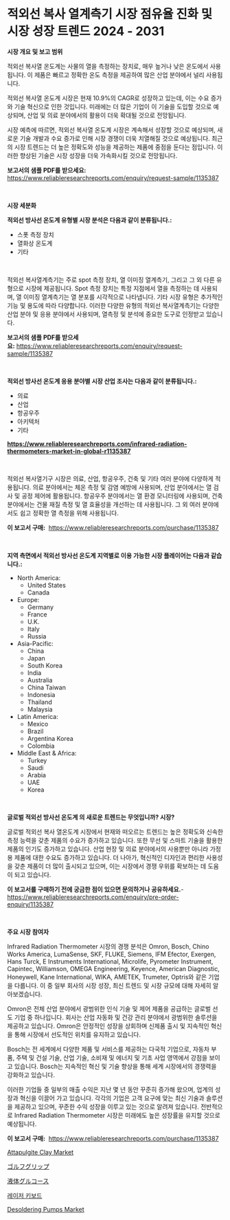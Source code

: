 <p><h1>적외선 복사 열계측기 시장 점유율 진화 및 시장 성장 트렌드 2024 - 2031</h1></p><p><strong>시장 개요 및 보고 범위</strong></p>
<p><p>적외선 복사열 온도계는 사물의 열을 측정하는 장치로, 매우 높거나 낮은 온도에서 사용됩니다. 이 제품은 빠르고 정확한 온도 측정을 제공하여 많은 산업 분야에서 널리 사용됩니다. </p><p>적외선 복사열 온도계 시장은 현재 10.9%의 CAGR로 성장하고 있는데, 이는 수요 증가와 기술 혁신으로 인한 것입니다. 미래에는 더 많은 기업이 이 기술을 도입할 것으로 예상되며, 산업 및 의료 분야에서의 활용이 더욱 확대될 것으로 전망됩니다. </p><p>시장 예측에 따르면, 적외선 복사열 온도계 시장은 계속해서 성장할 것으로 예상되며, 새로운 기술 개발과 수요 증가로 인해 시장 경쟁이 더욱 치열해질 것으로 예상됩니다. 최근의 시장 트렌드는 더 높은 정확도와 성능을 제공하는 제품에 중점을 둔다는 점입니다. 이러한 향상된 기술은 시장 성장을 더욱 가속화시킬 것으로 전망됩니다.</p></p>
<p><strong>보고서의 샘플 PDF를 받으세요:</strong> <a href="https://www.reliableresearchreports.com/enquiry/request-sample/1135387">https://www.reliableresearchreports.com/enquiry/request-sample/1135387</a></p>
<p>&nbsp;</p>
<p><strong>시장 세분화</strong></p>
<p><strong>적외선 방사선 온도계 유형별 시장 분석은 다음과 같이 분류됩니다.:</strong></p>
<p><ul><li>스폿 측정 장치</li><li>열화상 온도계</li><li>기타</li></ul></p>
<p>&nbsp;</p>
<p><p>적외선 복사열계측기는 주로 spot 측정 장치, 열 이미징 열계측기, 그리고 그 외 다른 유형으로 시장에 제공됩니다. Spot 측정 장치는 특정 지점에서 열을 측정하는 데 사용되며, 열 이미징 열계측기는 열 분포를 시각적으로 나타냅니다. 기타 시장 유형은 추가적인 기능 및 용도에 따라 다양합니다. 이러한 다양한 유형의 적외선 복사열계측기는 다양한 산업 분야 및 응용 분야에서 사용되며, 열측정 및 분석에 중요한 도구로 인정받고 있습니다.</p></p>
<p><strong>보고서의 샘플 PDF를 받으세요:</strong>&nbsp;<a href="https://www.reliableresearchreports.com/enquiry/request-sample/1135387">https://www.reliableresearchreports.com/enquiry/request-sample/1135387</a></p>
<p>&nbsp;</p>
<p><strong> 적외선 방사선 온도계 응용 분야별 시장 산업 조사는 다음과 같이 분류됩니다.:</strong></p>
<p><ul><li>의료</li><li>산업</li><li>항공우주</li><li>아키텍처</li><li>기타</li></ul></p>
<p><strong><a href="https://www.reliableresearchreports.com/infrared-radiation-thermometers-market-in-global-r1135387">https://www.reliableresearchreports.com/infrared-radiation-thermometers-market-in-global-r1135387</a></strong></p>
<p>&nbsp;</p>
<p><p>적외선 복사열기구 시장은 의료, 산업, 항공우주, 건축 및 기타 여러 분야에 다양하게 적용됩니다. 의료 분야에서는 체온 측정 및 감염 예방에 사용되며, 산업 분야에서는 열 검사 및 공정 제어에 활용됩니다. 항공우주 분야에서는 열 환경 모니터링에 사용되며, 건축 분야에서는 건물 재질 측정 및 열 효율성을 개선하는 데 사용됩니다. 그 외 여러 분야에서도 쉽고 정확한 열 측정을 위해 사용됩니다.</p></p>
<p><strong>이 보고서 구매:</strong>&nbsp; <a href="https://www.reliableresearchreports.com/purchase/1135387">https://www.reliableresearchreports.com/purchase/1135387</a></p>
<p>&nbsp;</p>
<p><strong>지역 측면에서 적외선 방사선 온도계 지역별로 이용 가능한 시장 플레이어는 다음과 같습니다.:</strong></p>
<p><ul>
    <li>
        North America:
        <ul>
            <li>United States</li>
            <li>Canada</li>
        </ul>
    </li>
    <li>
        Europe:
        <ul>
            <li>Germany</li>
            <li>France</li>
            <li>U.K.</li>
            <li>Italy</li>
            <li>Russia</li>
        </ul>
    </li>
    <li>
        Asia-Pacific:
        <ul>
            <li>China</li>
            <li>Japan</li>
            <li>South Korea</li>
            <li>India</li>
            <li>Australia</li>
            <li>China Taiwan</li>
            <li>Indonesia</li>
            <li>Thailand</li>
            <li>Malaysia</li>
        </ul>
    </li>
    <li>
        Latin America:
        <ul>
            <li>Mexico</li>
            <li>Brazil</li>
            <li>Argentina Korea</li>
            <li>Colombia</li>
        </ul>
    </li>
    <li>
        Middle East & Africa:
        <ul>
            <li>Turkey</li>
            <li>Saudi</li>
            <li>Arabia</li>
            <li>UAE</li>
            <li>Korea</li>
        </ul>
    </li>
    </ul></p>
<p>&nbsp;</p>
<p><strong>글로벌 적외선 방사선 온도계 의 새로운 트렌드는 무엇입니까? 시장?</strong></p>
<p><p>글로벌 적외선 복사 열온도계 시장에서 현재와 떠오르는 트렌드는 높은 정확도와 신속한 측정 능력을 갖춘 제품의 수요가 증가하고 있습니다. 또한 무선 및 스마트 기술을 활용한 제품의 인기도 증가하고 있습니다. 산업 현장 및 의료 분야에서의 사용뿐만 아니라 가정용 제품에 대한 수요도 증가하고 있습니다. 더 나아가, 혁신적인 디자인과 편리한 사용성을 갖춘 제품이 더 많이 출시되고 있으며, 이는 시장에서 경쟁 우위를 확보하는 데 도움이 되고 있습니다.</p></p>
<p><strong>이 보고서를 구매하기 전에 궁금한 점이 있으면 문의하거나 공유하세요.</strong>- <a href="https://www.reliableresearchreports.com/enquiry/pre-order-enquiry/1135387">https://www.reliableresearchreports.com/enquiry/pre-order-enquiry/1135387</a></p>
<p>&nbsp;</p>
<p><strong>주요 시장 참여자</strong></p>
<p><p>Infrared Radiation Thermometer 시장의 경쟁 분석은 Omron, Bosch, Chino Works America, LumaSense, SKF, FLUKE, Siemens, IFM Efector, Exergen, Hans Turck, E Instruments International, Microlife, Pyrometer Instrument, Capintec, Williamson, OMEGA Engineering, Keyence, American Diagnostic, Honeywell, Kane International, WIKA, AMETEK, Trumeter, Optris와 같은 기업을 다룹니다. 이 중 일부 회사의 시장 성장, 최신 트렌드 및 시장 규모에 대해 자세히 알아보겠습니다.</p><p>Omron은 전체 산업 분야에서 광범위한 인식 기술 및 제어 제품을 공급하는 글로벌 선도 기업 중 하나입니다. 회사는 산업 자동화 및 건강 관리 분야에서 광범위한 솔루션을 제공하고 있습니다. Omron은 안정적인 성장을 상회하며 신제품 출시 및 지속적인 혁신을 통해 시장에서 선도적인 위치를 유지하고 있습니다.</p><p>Bosch는 전 세계에서 다양한 제품 및 서비스를 제공하는 다국적 기업으로, 자동차 부품, 주택 및 건설 기술, 산업 기술, 소비재 및 에너지 및 기초 사업 영역에서 강점을 보이고 있습니다. Bosch는 지속적인 혁신 및 기술 향상을 통해 세계 시장에서의 경쟁력을 강화하고 있습니다.</p><p>이러한 기업들 중 일부의 매출 수익은 지난 몇 년 동안 꾸준히 증가해 왔으며, 업계의 성장과 혁신을 이끌어 가고 있습니다. 각각의 기업은 고객 요구에 맞는 최신 기술과 솔루션을 제공하고 있으며, 꾸준한 수익 성장을 이루고 있는 것으로 알려져 있습니다. 전반적으로 Infrared Radiation Thermometer 시장은 미래에도 높은 성장률을 유지할 것으로 예상됩니다.</p></p>
<p><strong>이 보고서 구매:</strong>&nbsp;&nbsp;<a href="https://www.reliableresearchreports.com/purchase/1135387">https://www.reliableresearchreports.com/purchase/1135387</a></p>
<p><p><a href="https://issuu.com/reportprime-2/docs/attapulgite-clay-market-size-2030.pptx">Attapulgite Clay Market</a></p><p><a href="https://github.com/EmoryYundt1935/Market-Research-Report-List-1/blob/main/186262329004.md">ゴルフグリップ</a></p><p><a href="https://github.com/mcbeesbxa270/Market-Research-Report-List-1/blob/main/908940429003.md">液体グルコース</a></p><p><a href="https://github.com/CliftonFisher9067/Market-Research-Report-List-1/blob/main/775379626673.md">레이저 키보드</a></p><p><a href="https://github.com/juancolorado15/Market-Research-Report-List-2/blob/main/desoldering-pumps-market.md">Desoldering Pumps Market</a></p></p>